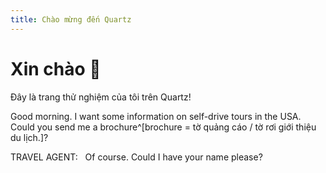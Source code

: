 ```yaml
---
title: Chào mừng đến Quartz
---
```


# Xin chào 👋

Đây là trang thử nghiệm của tôi trên Quartz!

Good morning. I want some information on self-drive tours in the USA. Could you send me a brochure^[brochure = tờ quảng cáo / tờ rơi giới thiệu du lịch.]?

TRAVEL AGENT:   Of course. Could I have your name please?
